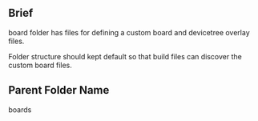 ## Brief
board folder has files for defining a custom board and devicetree overlay files. 

Folder structure should kept default so that build files can discover the custom board files.

## Parent Folder Name
boards

